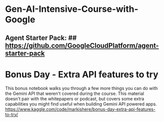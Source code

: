 # Gen-AI-Intensive-Course-with-Google

## Agent Starter Pack: ## https://github.com/GoogleCloudPlatform/agent-starter-pack

# Bonus Day - Extra API features to try

This bonus notebook walks you through a few more things you can do with the Gemini API that weren't covered during the course. This material doesn't pair with the whitepapers or podcast, but covers some extra capabilities you might find useful when building Gemini API powered apps. https://www.kaggle.com/code/markishere/bonus-day-extra-api-features-to-try/

